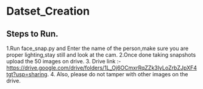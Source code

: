 # Datset_Creation 
## Steps to Run.
1.Run face_snap.py and Enter the name of the person,make sure you are proper lighting,stay still and look at the cam.
2.Once done taking snapshots upload the 50 images on drive.
3. Drive link :- https://drive.google.com/drive/folders/1L_Oj6OCmxrRqZZk3IyLoZrbZJpXF4tgt?usp=sharing.
4. Also, please do not tamper with other images on the drive.
